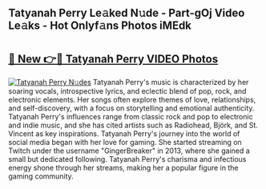 ## Tatyanah Perry Le𝚊ked N𝚞de - Part-gOj Video Le𝚊ks - Hot Onlyf𝚊ns Photos iMEdk

# <h2><a href="http://ab18462.deff.icu/?id=Tatyanah+Perry">🔗 New 👉🔴 Tatyanah Perry VIDEO Photos</a></h2>

[![Tatyanah Perry N𝚞des](https://i.imgur.com/rIISA9y.gif)](http://ab18462.deff.icu/?id=Tatyanah+Perry)
Tatyanah Perry's music is characterized by her soaring vocals, introspective lyrics, and eclectic blend of pop, rock, and electronic elements. Her songs often explore themes of love, relationships, and self-discovery, with a focus on storytelling and emotional authenticity. Tatyanah Perry's influences range from classic rock and pop to electronic and indie music, and she has cited artists such as Radiohead, Björk, and St. Vincent as key inspirations. Tatyanah Perry's journey into the world of social media began with her love for gaming. She started streaming on Twitch under the username "GingerBreaker" in 2013, where she gained a small but dedicated following. Tatyanah Perry's charisma and infectious energy shone through her streams, making her a popular figure in the gaming community.

